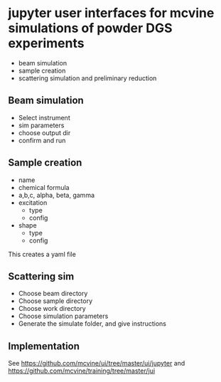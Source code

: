 # jupyter user interfaces for mcvine simulations of powder DGS experiments

* beam simulation
* sample creation
* scattering simulation and preliminary reduction

## Beam simulation
* Select instrument
* sim parameters
* choose output dir
* confirm and run

## Sample creation
* name
* chemical formula
* a,b,c, alpha, beta, gamma
* excitation
  * type
  * config
* shape
  * type
  * config

This creates a yaml file

## Scattering sim
* Choose beam directory
* Choose sample directory
* Choose work directory
* Choose simulation parameters
* Generate the simulate folder, and give instructions


## Implementation
See https://github.com/mcvine/ui/tree/master/ui/jupyter and https://github.com/mcvine/training/tree/master/jui
